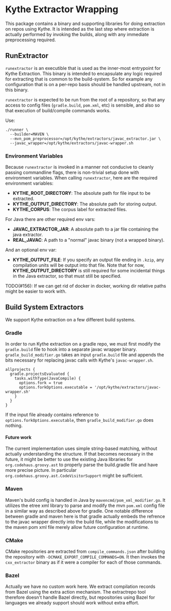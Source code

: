 # Kythe Extractor Wrapping

This package contains a binary and supporting libraries for doing extraction
on repos using Kythe.  It is intended as the last step where extraction is
actually performed by invoking the builds, along with any immediate
preprocessing required.

## RunExtractor

`runextractor` is an executible that is used as the inner-most entrypoint for
Kythe Extraction.  This binary is intended to encapsulate any logic required for
extracting that is common to the build-system.  So for example any configuration
that is on a per-repo basis should be handled upstream, not in this binary.

`runextractor` is expected to be run from the root of a repository, so that
any access to config files (`gradle.build`, `pom.xml`, etc) is sensible, and
also so that execution of build/compile commands works.

Use:

```
./runner \
  --builder=MAVEN \
  --mvn_pom_preprocessor=/opt/kythe/extractors/javac_extractor.jar \
  --javac_wrapper=/opt/kythe/extractors/javac-wrapper.sh
```

### Environment Variables

Because `runextractor` is invoked in a manner not conducive to cleanly passing
commandline flags, there is non-trivial setup done with environment variables.
When calling `runextractor`, here are the required environment variables:

* **KYTHE_ROOT_DIRECTORY**: The absolute path for file input to be extracted.
* **KYTHE_OUTPUT_DIRECTORY**: The absolute path for storing output.
* **KYTHE_CORPUS**: The corpus label for extracted files.

For Java there are other required env vars:
* **JAVAC_EXTRACTOR_JAR**: A absolute path to a jar file containing the java
  extractor.
* **REAL_JAVAC**: A path to a "normal" javac binary (not a wrapped binary).

And an optional env var:
* **KYTHE_OUTPUT_FILE**: If you specify an output file ending in `.kzip`, any
  compilation units will be output into that file.  Note that for now,
  **KYTHE_OUTPUT_DIRECTORY** is still required for some incidental things in
  the Java extractor, so that must still be specified.

TODO(#156): If we can get rid of docker in docker, working dir relative paths
  might be easier to work with.

## Build System Extractors

We support Kythe extraction on a few different build systems.

### Gradle

In order to run Kythe extraction on a gradle repo, we must first modify the
`gradle.build` file to hook into a separate javac wrapper binary.
`gradle_build_modifier.go` takes an input `gradle.build` file and appends the
bits necessary for replacing javac calls with Kythe's `javac-wrapper.sh`.

```
allprojects {
  gradle.projectsEvaluated {
    tasks.withType(JavaCompile) {
      options.fork = true
      options.forkOptions.executable = '/opt/kythe/extractors/javac-wrapper.sh'
    }
  }
}
```

If the input file already contains reference to
`options.forkOptions.executable`, then `gradle_build_modifier.go` does nothing.

#### Future work

The current implementation uses simple string-based matching, without actually
understanding the structure.  If that becomes necessary in the future, it might
be better to use the existing Java libraries for `org.codehaus.groovy.ast` to
properly parse the build.gradle file and have more precise picture.  In
particular `org.codehaus.groovy.ast.CodeVisitorSupport` might be sufficient.

### Maven

Maven's build config is handled in Java by `mavencmd/pom_xml_modifier.go`.  It
utilizes the etree xml library to parse and modify the mvn `pom.xml` config file
in a similar way as described above for gradle.  One notable difference between
gradle and maven here is that gradle actually embeds the refrence to the javac
wrapper directly into the build file, while the modifications to the maven pom
xml file merely allow future configuration at runtime.

### CMake

CMake repositories are extracted from `compile_commands.json` after building
the repository with `-DCMAKE_EXPORT_COMPILE_COMMANDS=ON`. It then invokes the
`cxx_extractor` binary as if it were a compiler for each of those commands.

### Bazel

Actually we have no custom work here.  We extract compilation records from Bazel
using the extra action mechanism.  The extractrepo tool therefore doesn't handle
Bazel directly, but repositories using Bazel for languages we already support
should work without extra effort.
